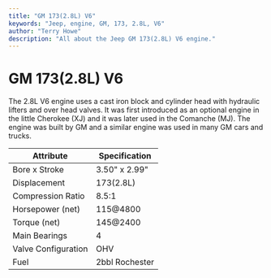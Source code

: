 ```yaml
---
title: "GM 173(2.8L) V6"
keywords: "Jeep, engine, GM, 173, 2.8L, V6"
author: "Terry Howe"
description: "All about the Jeep GM 173(2.8L) V6 engine."
---
```

# GM 173(2.8L) V6

The 2.8L V6 engine uses a cast iron block and cylinder head with hydraulic lifters and over head valves. It was first introduced as an optional engine in the little Cherokee (XJ) and it was later used in the Comanche (MJ). The engine was built by GM and a similar engine was used in many GM cars and trucks.

| Attribute           | Specification  |
|---------------------|----------------|
| Bore x Stroke       | 3.50" x 2.99"  |
| Displacement        | 173(2.8L)      |
| Compression Ratio   | 8.5:1          |
| Horsepower (net)    | 115@4800       |
| Torque (net)        | 145@2400       |
| Main Bearings       | 4              |
| Valve Configuration | OHV            |
| Fuel                | 2bbl Rochester |